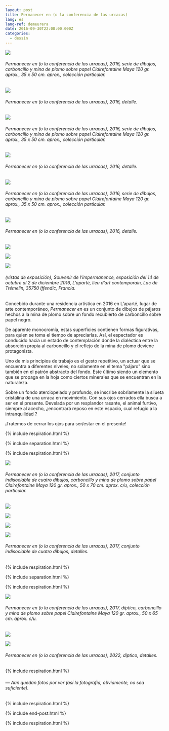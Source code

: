 ```yaml
---
layout: post
title: Permanecer en (o la conferencia de las urracas)
lang: es
lang-ref: demeurera
date: 2016-09-30T22:00:00.000Z
categories:
  - dessin
---
```


![](/imgs/demeurer-a-12-up.jpg)

###### *Permanecer en (o la conferencia de las urracas)*, 2016, serie de dibujos, carboncillo y mina de plomo sobre papel Clairefontaine Maya 120 gr. aprox., 35 x 50 cm. aprox., colección particular.

![](/imgs/demeurer-a-12d-up.jpg)

###### *Permanecer en (o la conferencia de las urracas)*, 2016, detalle.

![](/imgs/demeurer-a-3-up.jpg)

###### *Permanecer en (o la conferencia de las urracas)*, 2016, serie de dibujos, carboncillo y mina de plomo sobre papel Clairefontaine Maya 120 gr. aprox., 35 x 50 cm. aprox., colección particular.

![](/imgs/demeurer-a-3d-up.jpg)

###### *Permanecer en (o la conferencia de las urracas)*, 2016, detalle.

![](/imgs/demeurer-a-8-up.jpg)

###### *Permanecer en (o la conferencia de las urracas)*, 2016, serie de dibujos, carboncillo y mina de plomo sobre papel Clairefontaine Maya 120 gr. aprox., 35 x 50 cm. aprox., colección particular.

![](/imgs/demeurer-a-8d-up.jpg)

###### *Permanecer en (o la conferencia de las urracas)*, 2016, detalle.

![](/imgs/demeurer-a-ins-2-up.jpg)

![](/imgs/demeurer-a-ins-1-up.jpg)

![](/imgs/demeurer-a-ins-3-up.jpg)

###### (vistas de exposición), *Souvenir de l’impermanence*, exposición del 14 de octubre al 2 de diciembre 2016, L’aparté, lieu d’art contemporain, Lac de Trémelin, 35750 Iffendic, Francia.

Concebido durante una residencia artística en 2016 en L’aparté, lugar de arte contemporáneo, *Permanecer en* es un conjunto de dibujos de pájaros hechos a la mina de plomo sobre un fondo recubierto de carboncillo sobre papel negro.

De aparente monocromía, estas superficies contienen formas figurativas, para quien se toma el tiempo de apreciarlas. Así, el espectador es conducido hacia un estado de contemplación donde la dialéctica entre la absorción propia al carboncillo y el reflejo de la mina de plomo deviene protagonista.

Uno de mis principios de trabajo es el gesto repetitivo, un actuar que se encuentra a diferentes niveles; no solamente en el tema "pájaro" sino también en el patrón abstracto del fondo. Este último siendo un elemento que se propaga en la hoja como ciertos minerales que se encuentran en la naturaleza.

Sobre un fondo aterciopelado y profundo, se inscribe sobriamente la sliueta cristalina de una urraca en movimiento. Con sus ojos cerrados ella busca a ser en el presente. Develada por un resplandor rasante, el animal furtivo, siempre al acecho, ¿encontrará reposo en este espacio, cual refugio a la intranquilidad ?

¡Tratemos de cerrar los ojos para ser/estar en el presente!

{% include respiration.html %}

{% include separation.html %}

{% include respiration.html %}

![](/imgs/carlos-bernal-barrera-demeurer-a-ensemble-indissociable-2017-up.jpg)

###### *Permanecer en (o la conferencia de las urracas)*, 2017, conjunto indisociable de cuatro dibujos, carboncillo y mina de plomo sobre papel Clairefontaine Maya 120 gr. aprox., 50 x 70 cm. aprox. c/u, colección particular.

![](/imgs/demeurer-ii-15-up.jpg)

![](/imgs/demeurer-ii-14-up.jpg)

![](/imgs/demeurer-ii-13-up.jpg)

![](/imgs/demeurer-ii-16-up.jpg)

###### *Permanecer en (o la conferencia de las urracas)*, 2017, conjunto indisociable de cuatro dibujos, detalles.

{% include respiration.html %}

{% include separation.html %}

{% include respiration.html %}

![](/imgs/carlos-bernal-barrera-demeurer-a-diptyque-2022-up.jpg)

###### *Permanecer en (o la conferencia de las urracas)*, 2017, díptico, carboncillo y mina de plomo sobre papel Clairefontaine Maya 120 gr. aprox., 50 x 65 cm. aprox. c/u.

![](/imgs/carlos-bernal-barrera-demeurer-a-diptyque-2022-det-2-up.jpg)

![](/imgs/carlos-bernal-barrera-demeurer-a-diptyque-2022-det-1-up.jpg)

###### *Permanecer en (o la conferencia de las urracas)*, 2022, díptico, detalles.

{% include respiration.html %}

###### **—** *Aún quedan fotos por ver (así la fotografía, obviamente, no sea suficiente).*

{% include respiration.html %}

{% include end-post.html %}

{% include respiration.html %}
